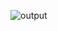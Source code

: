 ![output](https://github.com/SreeRangisetty/work/assets/111646153/7e21ae23-f240-4964-bdac-fff9dac7771b)
